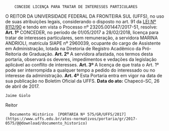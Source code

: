         CONCEDE LICENÇA PARA TRATAR DE INTERESSES PARTICULARES  

 O REITOR DA UNIVERSIDADE FEDERAL DA FRONTEIRA SUL (UFFS), no uso de suas atribuições legais, considerando o disposto no art. 91 da [LEI Nº 8112/90](http://www.planalto.gov.br/ccivil_03/leis/l8112cons.htm)  e tendo em vista o Processo nº 23205.001447/2017-51, resolve:   **Art. 1º** CONCEDER, no período de 01/05/2017 a 28/02/2018, licença para tratar de interesses particulares, sem remuneração, a servidora MARINA ANDRIOLI, matrícula SIAPE nº 2960039, ocupante do cargo de Assistente em Administração, lotada na Diretoria de Registro Acadêmico da Pró-Reitoria de Graduação.   **Art. 2º** A servidora afastada, nos termos desta portaria, observará os deveres, impedimentos e vedações da legislação aplicável ao conflito de interesses.   **Art. 3º** A licença de que trata o Art. 1º pode ser interrompida a qualquer tempo a pedido do interessado ou no interesse da administração.   **Art. 4º** Esta Portaria entra em vigor na data de sua publicação no Boletim Oficial da UFFS.      **Data do ato:** Chapecó-SC, 26 de abril de 2017.   
 

    Jaime Giolo   
 Reitor 

      Documento Histórico  [PORTARIA Nº 575/GR/UFFS/2017](https://www.uffs.edu.br/atos-normativos/portaria/gr/2017-0575/@@download/documento_historico)     
      